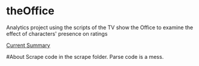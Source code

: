 # theOffice
Analytics project using the scripts of the TV show the Office to examine the effect of characters' presence on ratings 

[Current Summary](http://theoffice.timothykrock.com)

#About
Scrape code in the scrape folder. Parse code is a mess.
